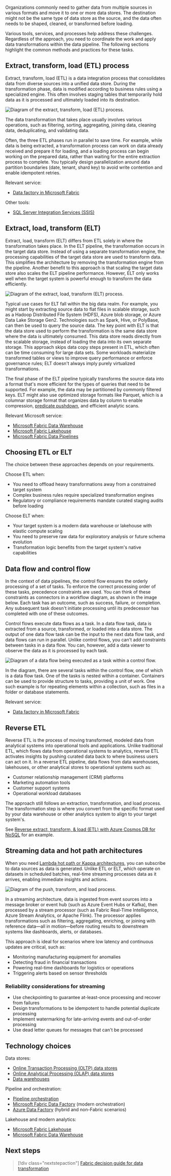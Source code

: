 <!-- cSpell:ignore Oozie HDFS deduplicating -->
Organizations commonly need to gather data from multiple sources in various formats and move it to one or more data stores. The destination might not be the same type of data store as the source, and the data often needs to be shaped, cleaned, or transformed before loading.

Various tools, services, and processes help address these challenges. Regardless of the approach, you need to coordinate the work and apply data transformations within the data pipeline. The following sections highlight the common methods and practices for these tasks.

<a name='extract-transform-and-load-etl-process'></a>

## Extract, transform, load (ETL) process

Extract, transform, load (ETL) is a data integration process that consolidates data from diverse sources into a unified data store. During the transformation phase, data is modified according to business rules using a specialized engine. This often involves staging tables that temporarily hold data as it is processed and ultimately loaded into its destination.

![Diagram of the extract, transform, load (ETL) process.](../images/etl.png)

The data transformation that takes place usually involves various operations, such as filtering, sorting, aggregating, joining data, cleaning data, deduplicating, and validating data.

Often, the three ETL phases run in parallel to save time. For example, while data is being extracted, a transformation process can work on data already received and prepare it for loading, and a loading process can begin working on the prepared data, rather than waiting for the entire extraction process to complete. You typically design parallelization around data partition boundaries (date, tenant, shard key) to avoid write contention and enable idempotent retries.

Relevant service:

- [Data factory in Microsoft Fabric](/fabric/data-factory/activity-overview)

Other tools:

- [SQL Server Integration Services (SSIS)](/sql/integration-services/sql-server-integration-services)

<a name='extract-load-and-transform-elt'></a>

## Extract, load, transform (ELT)

Extract, load, transform (ELT) differs from ETL solely in where the transformation takes place. In the ELT pipeline, the transformation occurs in the target data store. Instead of using a separate transformation engine, the processing capabilities of the target data store are used to transform data. This simplifies the architecture by removing the transformation engine from the pipeline. Another benefit to this approach is that scaling the target data store also scales the ELT pipeline performance. However, ELT only works well when the target system is powerful enough to transform the data efficiently.

![Diagram of the extract, load, transform (ELT) process.](../images/elt.png)

Typical use cases for ELT fall within the big data realm. For example, you might start by extracting source data to flat files in scalable storage, such as a Hadoop Distributed File System (HDFS), Azure blob storage, or Azure Data Lake Storage Gen2. Technologies such as Spark, Hive, or PolyBase, can then be used to query the source data. The key point with ELT is that the data store used to perform the transformation is the same data store where the data is ultimately consumed. This data store reads directly from the scalable storage, instead of loading the data into its own separate storage. This approach skips data copy steps present in ETL, which often can be time consuming for large data sets. Some workloads materialize transformed tables or views to improve query performance or enforce governance rules; ELT doesn't always imply purely virtualized transformations.

The final phase of the ELT pipeline typically transforms the source data into a format that's more efficient for the types of queries that need to be supported. For example, the data may be partitioned by commonly filtered keys. ELT might also use optimized storage formats like Parquet, which is a columnar storage format that organizes data by column to enable compression, [predicate pushdown](/sql/relational-databases/indexes/columnstore-indexes-query-performance), and efficient analytic scans.

Relevant Microsoft service:

- [Microsoft Fabric Data Warehouse](/fabric/data-warehouse/data-warehousing)
- [Microsoft Fabric Lakehouse](/fabric/data-engineering/lakehouse-overview)
- [Microsoft Fabric Data Pipelines](/fabric/data-factory)

## Choosing ETL or ELT

The choice between these approaches depends on your requirements.

Choose ETL when:

- You need to offload heavy transformations away from a constrained target system
- Complex business rules require specialized transformation engines
- Regulatory or compliance requirements mandate curated staging audits before loading

Choose ELT when:

- Your target system is a modern data warehouse or lakehouse with elastic compute scaling
- You need to preserve raw data for exploratory analysis or future schema evolution
- Transformation logic benefits from the target system's native capabilities

## Data flow and control flow

In the context of data pipelines, the control flow ensures the orderly processing of a set of tasks. To enforce the correct processing order of these tasks, precedence constraints are used. You can think of these constraints as connectors in a workflow diagram, as shown in the image below. Each task has an outcome, such as success, failure, or completion. Any subsequent task doesn't initiate processing until its predecessor has completed with one of these outcomes.

Control flows execute data flows as a task. In a data flow task, data is extracted from a source, transformed, or loaded into a data store. The output of one data flow task can be the input to the next data flow task, and data flows can run in parallel. Unlike control flows, you can't add constraints between tasks in a data flow. You can, however, add a data viewer to observe the data as it is processed by each task.

![Diagram of a data flow being executed as a task within a control flow.](../images/control-flow-data-flow.png)

In the diagram, there are several tasks within the control flow, one of which is a data flow task. One of the tasks is nested within a container. Containers can be used to provide structure to tasks, providing a unit of work. One such example is for repeating elements within a collection, such as files in a folder or database statements.

Relevant service:

- [Data factory in Microsoft Fabric](/fabric/data-factory/activity-overview)

## Reverse ETL

Reverse ETL is the process of moving transformed, modeled data from analytical systems into operational tools and applications. Unlike traditional ETL, which flows data from operational systems to analytics, reverse ETL activates insights by pushing curated data back to where business users can act on it. In a reverse ETL pipeline, data flows from data warehouses, lakehouses, or other analytical stores to operational systems such as:

- Customer relationship management (CRM) platforms
- Marketing automation tools
- Customer support systems
- Operational workload databases

The approach still follows an extraction, transformation, and load process. The transformation step is where you convert from the specific format used by your data warehouse or other analytics system to align to your target system's.

See [Reverse extract, transform, & load (ETL) with Azure Cosmos DB for NoSQL](/azure/cosmos-db/nosql/reverse-extract-transform-load) for an example.

## Streaming data and hot path architectures

When you need [Lambda hot path or Kappa architectures](/azure/architecture/databases/guide/big-data-architectures), you can subscribe to data sources as data is generated. Unlike ETL or ELT, which operate on datasets in scheduled batches, real-time streaming processes data as it arrives, enabling immediate insights and actions.

![Diagram of the push, transform, and load process.](../images/push-transform-load.png)

In a streaming architecture, data is ingested from event sources into a message broker or event hub (such as Azure Event Hubs or Kafka), then processed by a stream processor (such as Fabric Real-Time Intelligence, Azure Stream Analytics, or Apache Flink). The processor applies transformations such as filtering, aggregating, enriching, or joining with reference data—all in motion—before routing results to downstream systems like dashboards, alerts, or databases.

This approach is ideal for scenarios where low latency and continuous updates are critical, such as:

- Monitoring manufacturing equipment for anomalies
- Detecting fraud in financial transactions  
- Powering real-time dashboards for logistics or operations
- Triggering alerts based on sensor thresholds

### Reliability considerations for streaming

- Use checkpointing to guarantee at-least-once processing and recover from failures
- Design transformations to be idempotent to handle potential duplicate processing
- Implement watermarking for late-arriving events and out-of-order processing
- Use dead letter queues for messages that can't be processed

## Technology choices

Data stores:

- [Online Transaction Processing (OLTP) data stores](./online-transaction-processing.md#oltp-in-azure)
- [Online Analytical Processing (OLAP) data stores](./online-analytical-processing.md#olap-in-azure)
- [Data warehouses](./data-warehousing.yml)

Pipeline and orchestration:

- [Pipeline orchestration](../technology-choices/pipeline-orchestration-data-movement.md)
- [Microsoft Fabric Data Factory](/fabric/data-factory/) (modern orchestration)
- [Azure Data Factory](/azure/data-factory/) (hybrid and non-Fabric scenarios)

Lakehouse and modern analytics:

- [Microsoft Fabric Lakehouse](/fabric/data-engineering/lakehouse-overview)
- [Microsoft Fabric Data Warehouse](/fabric/data-warehouse/)

## Next steps

> [!div class="nextstepaction"]
> [Fabric decision guide for data transformation](/fabric/fundamentals/decision-guide-pipeline-dataflow-spark)
